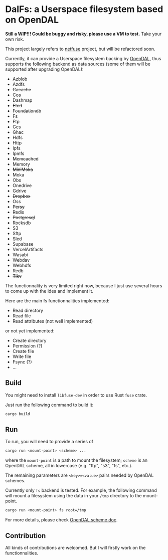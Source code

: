 # DalFs: a Userspace filesystem based on OpenDAL

**Still a WIP!!! Could be buggy and risky, please use a VM to test.** Take your own risk.

This project largely refers to [netfuse](https://github.com/anowell/netfuse) project, but will be refactored soon.

Currently, it can provide a Userspace filesystem backing by [OpenDAL](https://github.com/apache/incubator-opendal), thus supports the following backend as data sources (some of them will be supported after upgrading OpenDAL):

- Azblob
- Azdfs
- ~~Cacache~~
- Cos
- Dashmap
- ~~Etcd~~
- ~~Foundationdb~~
- Fs
- Ftp
- Gcs
- Ghac
- Hdfs
- Http
- Ipfs
- Ipmfs
- ~~Memcached~~
- Memory
- ~~MiniMoka~~
- Moka
- Obs
- Onedrive
- Gdrive
- ~~Dropbox~~
- Oss
- ~~Persy~~
- Redis
- ~~Postgresql~~
- Rocksdb
- S3
- Sftp
- Sled
- Supabase
- VercelArtifacts
- Wasabi
- Webdav
- Webhdfs
- ~~Redb~~
- ~~Tikv~~

The functionnality is very limited right now, because I just use several hours to come up with the idea and implement it.

Here are the main fs functionnalities implemented:

- Read directory
- Read file
- Read attributes (not well implemented)

or not yet implemented:
- Create directory
- Permission (?)
- Create file
- Write file
- Fsync (?)
- ...

## Build

You might need to install `libfuse-dev` in order to use Rust `fuse` crate.

Just run the following command to build it:

```bash
cargo build
```

## Run

To run, you will need to provide a series of 

```bash
cargo run <mount-point> <scheme> ...
```

where the `mount-point` is a path to mount the filesystem; `scheme` is an OpenDAL scheme, all in lowercase (e.g. "ftp", "s3", "fs", etc.).

The remaining parameters are `<key>=<value>` pairs needed by OpenDAL schemes.

Currently only `fs` backend is tested. For example, the following command will mount a filesystem using the data in your `/tmp` directory to the mount-point.

```bash
cargo run <mount-point> fs root=/tmp
```

For more details, please check [OpenDAL scheme doc](https://opendal.apache.org/docs/rust/opendal/enum.Scheme.html).

## Contribution

All kinds of contributions are welcomed. But I will firstly work on the functionnalities.
